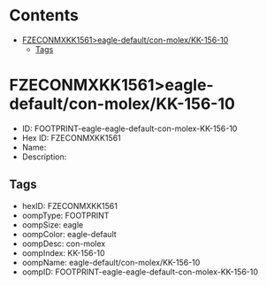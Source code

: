 



Contents
========

* [FZECONMXKK1561>eagle-default/con-molex/KK-156-10](#fzeconmxkk1561eagle-defaultcon-molexkk-156-10)
	* [Tags](#tags)

# FZECONMXKK1561>eagle-default/con-molex/KK-156-10

- ID: FOOTPRINT-eagle-eagle-default-con-molex-KK-156-10
- Hex ID: FZECONMXKK1561
- Name: 
- Description: 

## Tags

- hexID: FZECONMXKK1561
- oompType: FOOTPRINT
- oompSize: eagle
- oompColor: eagle-default
- oompDesc: con-molex
- oompIndex: KK-156-10
- oompName: eagle-default/con-molex/KK-156-10
- oompID: FOOTPRINT-eagle-eagle-default-con-molex-KK-156-10
